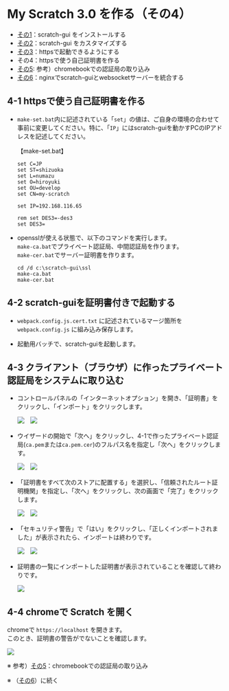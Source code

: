 # My Scratch 3.0 を作る（その4）

- [その1](./my-sc3_1.md)：scratch-gui をインストールする
- [その2](./my-sc3_2.md)：scratch-gui をカスタマイズする
- [その3](./my-sc3_3.md)：httpsで起動できるようにする
- その4：httpsで使う自己証明書を作る
- [その5](./my-sc3_5.md): 参考）chromebookでの認証局の取り込み
- [その6](./my-sc3_6.md)：nginxでscratch-guiとwebsocketサーバーを統合する

## 4-1 httpsで使う自己証明書を作る

- `make-set.bat`内に記述されている「`set`」の値は、ご自身の環境の合わせて事前に変更してください。特に、「`IP`」にはscratch-guiを動かすPCのIPアドレスを記述してください。

    【make-set.bat】

    ```
    set C=JP
    set ST=shizuoka
    set L=numazu
    set O=hiroyuki
    set OU=develop
    set CN=my-scratch

    set IP=192.168.116.65

    rem set DES3=-des3
    set DES3=
    ```

- opensslが使える状態で、以下のコマンドを実行します。<br>
`make-ca.bat`でプライベート認証局、中間認証局を作ります。<br>
`make-cer.bat`でサーバー証明書を作ります。

    ```
    cd /d c:\scratch-gui\ssl
    make-ca.bat
    make-cer.bat
    ```

## 4-2 scratch-guiを証明書付きで起動する

- `webpack.config.js.cert.txt` に記述されているマージ箇所を `webpack.config.js` に組み込み保存します。

- 起動用バッチで、scratch-guiを起動します。

## 4-3 クライアント（ブラウザ）に作ったプライベート認証局をシステムに取り込む

- コントロールパネルの「インターネットオプション」を開き、「証明書」をクリックし、「インポート」をクリックします。

    ![](images/cli-1.png)　![](images/cli-2.png)

- ウイザードの開始で「次へ」をクリックし、4-1で作ったプライベート認証局(`ca.pem`または`ca.pem.cer`)のフルパス名を指定し「次へ」をクリックします。

    ![](images/cli-3.png)　![](images/cli-4.png)

- 「証明書をすべて次のストアに配置する」を選択し、「信頼されたルート証明機関」を指定し、「次へ」をクリックし、次の画面で「完了」をクリックします。

    ![](images/cli-5.png)　![](images/cli-6.png)

- 「セキュリティ警告」で「はい」をクリックし、「正しくインポートされました」が表示されたら、インポートは終わりです。

    ![](images/cli-7.png)　![](images/cli-8.png)

- 証明書の一覧にインポートした証明書が表示されていることを確認して終わりです。

    ![](images/cli-9.png)

## 4-4 chromeで Scratch を開く

chromeで `https://localhost` を開きます。<br>
このとき、証明書の警告がでないことを確認します。

![](images/cert-9.png)

※ 参考）[その5](./my-sc3_5.md)：chromebookでの認証局の取り込み

※ （[その6](./my-sc3_6.md)）に続く
